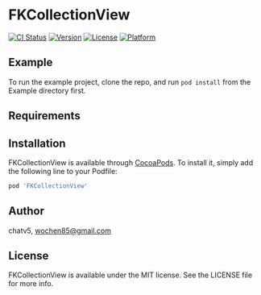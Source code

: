 # FKCollectionView

[![CI Status](https://img.shields.io/travis/chatv5/FKCollectionView.svg?style=flat)](https://travis-ci.org/chatv5/FKCollectionView)
[![Version](https://img.shields.io/cocoapods/v/FKCollectionView.svg?style=flat)](https://cocoapods.org/pods/FKCollectionView)
[![License](https://img.shields.io/cocoapods/l/FKCollectionView.svg?style=flat)](https://cocoapods.org/pods/FKCollectionView)
[![Platform](https://img.shields.io/cocoapods/p/FKCollectionView.svg?style=flat)](https://cocoapods.org/pods/FKCollectionView)

## Example

To run the example project, clone the repo, and run `pod install` from the Example directory first.

## Requirements

## Installation

FKCollectionView is available through [CocoaPods](https://cocoapods.org). To install
it, simply add the following line to your Podfile:

```ruby
pod 'FKCollectionView'
```

## Author

chatv5, wochen85@gmail.com

## License

FKCollectionView is available under the MIT license. See the LICENSE file for more info.
